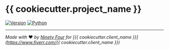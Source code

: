 # {{ cookiecutter.project_name }}

[![Version](https://img.shields.io/badge/-0.1.0-3F4551?style=flat-square&logo=semver&logoColor=white)](CHANGELOG.md)
[![Python](https://img.shields.io/badge/-3.8+-3776AB?style=flat-square&logo=python&logoColor=white)](https://www.python.org/)

<!-- main -->

<!-- footer -->
---
*Made with* :heart: *by [Ninety Four](https://www.fiverr.com/ninetyfour_be) for [{{ cookiecutter.client_name }}](https://www.fiverr.com/{{ cookiecutter.client_name }})*